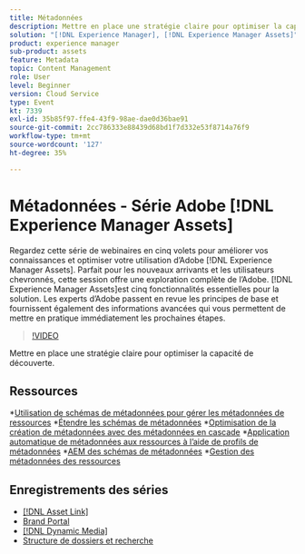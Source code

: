 ```yaml
---
title: Métadonnées
description: Mettre en place une stratégie claire pour optimiser la capacité de découverte
solution: "[!DNL Experience Manager], [!DNL Experience Manager Assets]"
product: experience manager
sub-product: assets
feature: Metadata
topic: Content Management
role: User
level: Beginner
version: Cloud Service
type: Event
kt: 7339
exl-id: 35b85f97-ffe4-43f9-98ae-dae0d36bae91
source-git-commit: 2cc786333e88439d68bd1f7d332e53f8714a76f9
workflow-type: tm+mt
source-wordcount: '127'
ht-degree: 35%

---
```


# Métadonnées - Série Adobe [!DNL Experience Manager Assets]

Regardez cette série de webinaires en cinq volets pour améliorer vos connaissances et optimiser votre utilisation dʼAdobe [!DNL Experience Manager Assets]. Parfait pour les nouveaux arrivants et les utilisateurs chevronnés, cette session offre une exploration complète de l’Adobe. [!DNL Experience Manager Assets]est cinq fonctionnalités essentielles pour la solution. Les experts d’Adobe passent en revue les principes de base et fournissent également des informations avancées qui vous permettent de mettre en pratique immédiatement les prochaines étapes.

>[!VIDEO](https://video.tv.adobe.com/v/332134/?quality=12&learn=on&hidetitle=true)

Mettre en place une stratégie claire pour optimiser la capacité de découverte.

## Ressources

*[Utilisation de schémas de métadonnées pour gérer les métadonnées de ressources](https://experienceleague.adobe.com/en/docs/experience-manager-learn/assets/authoring/metadata)
*[Étendre les schémas de métadonnées](https://experienceleague.adobe.com/en/docs/experience-manager-learn/assets/configuring/metadata-schemas)
*[Optimisation de la création de métadonnées avec des métadonnées en cascade](https://experienceleague.adobe.com/en/docs/experience-manager-learn/assets/metadata/cascade-metadata-feature-video-use)
*[Application automatique de métadonnées aux ressources à l’aide de profils de métadonnées](https://experienceleague.adobe.com/en/docs/experience-manager-learn/assets/configuring/metadata-profiles)
*[AEM des schémas de métadonnées](https://experienceleague.adobe.com/en/docs/experience-manager-65/content/assets/administer/metadata-schemas#administer)
*[Gestion des métadonnées des ressources](https://experienceleague.adobe.com/en/docs/experience-manager-65/content/assets/using/metadata#RegisteringacustomnamespacewithinAEM)

## Enregistrements des séries

* [[!DNL Asset Link]](asset-link.md)
* [Brand Portal](brand-portal.md)
* [[!DNL Dynamic Media]](dynamic-media.md)
* [Structure de dossiers et recherche](folder-structure-search.md)
